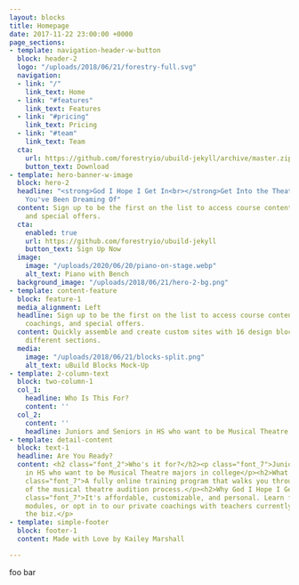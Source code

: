 ```yaml
---
layout: blocks
title: Homepage
date: 2017-11-22 23:00:00 +0000
page_sections:
- template: navigation-header-w-button
  block: header-2
  logo: "/uploads/2018/06/21/forestry-full.svg"
  navigation:
  - link: "/"
    link_text: Home
  - link: "#features"
    link_text: Features
  - link: "#pricing"
    link_text: Pricing
  - link: "#team"
    link_text: Team
  cta:
    url: https://github.com/forestryio/ubuild-jekyll/archive/master.zip
    button_text: Download
- template: hero-banner-w-image
  block: hero-2
  headline: "<strong>God I Hope I Get In<br></strong>Get Into the Theatre Program
    You've Been Dreaming Of"
  content: Sign up to be the first on the list to access course content, private coaching,
    and special offers.
  cta:
    enabled: true
    url: https://github.com/forestryio/ubuild-jekyll
    button_text: Sign Up Now
  image:
    image: "/uploads/2020/06/20/piano-on-stage.webp"
    alt_text: Piano with Bench
  background_image: "/uploads/2018/06/21/hero-2-bg.png"
- template: content-feature
  block: feature-1
  media_alignment: Left
  headline: Sign up to be the first on the list to access course content, private
    coachings, and special offers.
  content: Quickly assemble and create custom sites with 16 design blocks for seven
    different sections.
  media:
    image: "/uploads/2018/06/21/blocks-split.png"
    alt_text: uBuild Blocks Mock-Up
- template: 2-column-text
  block: two-column-1
  col_1:
    headline: Who Is This For?
    content: ''
  col_2:
    content: ''
    headline: Juniors and Seniors in HS who want to be Musical Theatre majors in college
- template: detail-content
  block: text-1
  headline: Are You Ready?
  content: <h2 class="font_2">Who's it for?</h2><p class="font_7">Juniors and Seniors
    in HS who want to be Musical Theatre majors in college</p><h2>What is it?</h2><p
    class="font_7">A fully online training program that walks you through every step
    of the musical theatre audition process.</p><h2>Why God I Hope I Get In?</h2><p
    class="font_7">It's affordable, customizable, and personal. Learn from our comprehensive
    modules, or opt in to our private coachings with teachers currently working in
    the biz.</p>
- template: simple-footer
  block: footer-1
  content: Made with Love by Kailey Marshall

---
```

foo bar